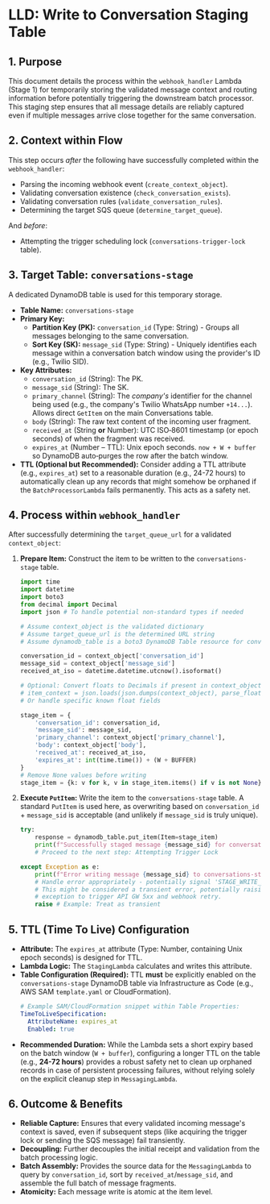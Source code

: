 # LLD: Write to Conversation Staging Table

## 1. Purpose

This document details the process within the `webhook_handler` Lambda (Stage 1) for temporarily storing the validated message context and routing information before potentially triggering the downstream batch processor. This staging step ensures that all message details are reliably captured even if multiple messages arrive close together for the same conversation.

## 2. Context within Flow

This step occurs *after* the following have successfully completed within the `webhook_handler`:
*   Parsing the incoming webhook event (`create_context_object`).
*   Validating conversation existence (`check_conversation_exists`).
*   Validating conversation rules (`validate_conversation_rules`).
*   Determining the target SQS queue (`determine_target_queue`).

And *before*:
*   Attempting the trigger scheduling lock (`conversations-trigger-lock` table).

## 3. Target Table: `conversations-stage`

A dedicated DynamoDB table is used for this temporary storage.

*   **Table Name:** `conversations-stage`
*   **Primary Key:**
    *   **Partition Key (PK):** `conversation_id` (Type: String) - Groups all messages belonging to the same conversation.
    *   **Sort Key (SK):** `message_sid` (Type: String) - Uniquely identifies each message within a conversation batch window using the provider's ID (e.g., Twilio SID).
*   **Key Attributes:**
    *   `conversation_id` (String): The PK.
    *   `message_sid` (String): The SK.
    *   `primary_channel` (String): The *company's* identifier for the channel being used (e.g., the company's Twilio WhatsApp number `+14...`). Allows direct `GetItem` on the main Conversations table.
    *   `body` (String): The raw text content of the incoming user fragment.
    *   `received_at` (String **or** Number): UTC ISO‑8601 timestamp (or epoch seconds) of when the fragment was received.
    *   `expires_at` (Number – TTL): Unix epoch seconds. `now + W + buffer` so DynamoDB auto‑purges the row after the batch window.
*   **TTL (Optional but Recommended):** Consider adding a TTL attribute (e.g., `expires_at`) set to a reasonable duration (e.g., 24-72 hours) to automatically clean up any records that might somehow be orphaned if the `BatchProcessorLambda` fails permanently. This acts as a safety net.

## 4. Process within `webhook_handler`

After successfully determining the `target_queue_url` for a validated `context_object`:

1.  **Prepare Item:** Construct the item to be written to the `conversations-stage` table.
    ```python
    import time
    import datetime
    import boto3
    from decimal import Decimal
    import json # To handle potential non-standard types if needed

    # Assume context_object is the validated dictionary
    # Assume target_queue_url is the determined URL string
    # Assume dynamodb_table is a boto3 DynamoDB Table resource for conversations-stage

    conversation_id = context_object['conversation_id']
    message_sid = context_object['message_sid']
    received_at_iso = datetime.datetime.utcnow().isoformat()

    # Optional: Convert floats to Decimals if present in context_object
    # item_context = json.loads(json.dumps(context_object), parse_float=Decimal)
    # Or handle specific known float fields

    stage_item = {
        'conversation_id': conversation_id,
        'message_sid': message_sid,
        'primary_channel': context_object['primary_channel'],
        'body': context_object['body'],
        'received_at': received_at_iso,
        'expires_at': int(time.time()) + (W + BUFFER)
    }
    # Remove None values before writing
    stage_item = {k: v for k, v in stage_item.items() if v is not None}

    ```
2.  **Execute `PutItem`:** Write the item to the `conversations-stage` table. A standard `PutItem` is used here, as overwriting based on `conversation_id` + `message_sid` is acceptable (and unlikely if `message_sid` is truly unique).
    ```python
    try:
        response = dynamodb_table.put_item(Item=stage_item)
        print(f"Successfully staged message {message_sid} for conversation {conversation_id}")
        # Proceed to the next step: Attempting Trigger Lock

    except Exception as e:
        print(f"Error writing message {message_sid} to conversations-stage table: {e}")
        # Handle error appropriately - potentially signal 'STAGE_WRITE_ERROR'
        # This might be considered a transient error, potentially raising an
        # exception to trigger API GW 5xx and webhook retry.
        raise # Example: Treat as transient

    ```

## 5. TTL (Time To Live) Configuration

*   **Attribute:** The `expires_at` attribute (Type: Number, containing Unix epoch seconds) is designed for TTL.
*   **Lambda Logic:** The `StagingLambda` calculates and writes this attribute.
*   **Table Configuration (Required):** TTL **must** be explicitly enabled on the `conversations-stage` DynamoDB table via Infrastructure as Code (e.g., AWS SAM `template.yaml` or CloudFormation).
    ```yaml
    # Example SAM/CloudFormation snippet within Table Properties:
    TimeToLiveSpecification:
      AttributeName: expires_at
      Enabled: true
    ```
*   **Recommended Duration:** While the Lambda sets a short expiry based on the batch window (`W + buffer`), configuring a longer TTL on the table (e.g., **24-72 hours**) provides a robust safety net to clean up orphaned records in case of persistent processing failures, without relying solely on the explicit cleanup step in `MessagingLambda`.

## 6. Outcome & Benefits

*   **Reliable Capture:** Ensures that every validated incoming message's context is saved, even if subsequent steps (like acquiring the trigger lock or sending the SQS message) fail transiently.
*   **Decoupling:** Further decouples the initial receipt and validation from the batch processing logic.
*   **Batch Assembly:** Provides the source data for the `MessagingLambda` to query by `conversation_id`, sort by `received_at`/`message_sid`, and assemble the full batch of message fragments.
*   **Atomicity:** Each message write is atomic at the item level. 